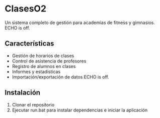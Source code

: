 # ClasesO2 
Un sistema completo de gestión para academias de fitness y gimnasios. 
ECHO is off.
## Características 
- Gestión de horarios de clases 
- Control de asistencia de profesores 
- Registro de alumnos en clases 
- Informes y estadísticas 
- Importación/exportación de datos 
ECHO is off.
## Instalación 
1. Clonar el repositorio 
2. Ejecutar run.bat para instalar dependencias e iniciar la aplicación 
